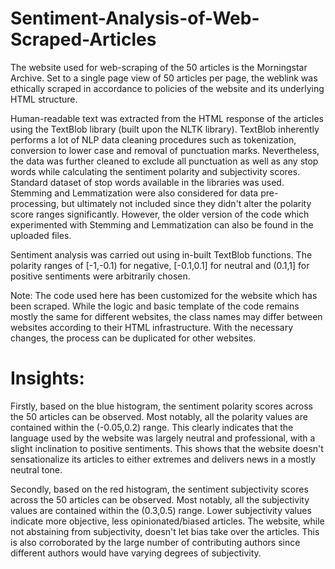 # Sentiment-Analysis-of-Web-Scraped-Articles
The website used for web-scraping of the 50 articles is the Morningstar Archive. Set to a single page view of 50 articles per page, the weblink was ethically scraped in accordance to policies of the website and its underlying HTML structure.

Human-readable text was extracted from the HTML response of the articles using the TextBlob library (built upon the NLTK library). TextBlob inherently performs a lot of NLP data cleaning procedures such as tokenization, conversion to lower case and removal of punctuation marks. Nevertheless, the data was further cleaned to exclude all punctuation as well as any stop words while calculating the sentiment polarity and subjectivity scores. Standard dataset of stop words available in the libraries was used. Stemming and Lemmatization were also considered for data pre-processing, but ultimately not included since they didn't alter the polarity score ranges significantly. However, the older version of the code which experimented with Stemming and Lemmatization can also be found in the uploaded files.

Sentiment analysis was carried out using in-built TextBlob functions. The polarity ranges of [-1,-0.1) for negative, [-0.1,0.1] for neutral and (0.1,1] for positive sentiments were arbitrarily chosen.

Note: The code used here has been customized for the website which has been scraped. While the logic and basic template of the code remains mostly the same for different websites, the class names may differ between websites according to their HTML infrastructure. With the necessary changes, the process can be duplicated for other websites.

# Insights:

Firstly, based on the blue histogram, the sentiment polarity scores across the 50 articles can be observed. Most notably, all the polarity values are contained within the (-0.05,0.2) range. This clearly indicates that the language used by the website was largely neutral and professional, with a slight inclination to positive sentiments. This shows that the website doesn't sensationalize its articles to either extremes and delivers news in a mostly neutral tone.

Secondly, based on the red histogram, the sentiment subjectivity scores across the 50 articles can be observed. Most notably, all the subjectivity values are contained within the (0.3,0.5) range. Lower subjectivity values indicate more objective, less opinionated/biased articles. The website, while not abstaining from subjectivity, doesn't let bias take over the articles. This is also corroborated by the large number of contributing authors since different authors would have varying degrees of subjectivity.

